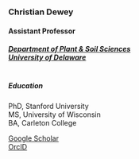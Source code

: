### Christian Dewey
#### Assistant Professor
##### <a href='https://www.udel.edu/academics/colleges/canr/departments/plant-and-soil-sciences/'>Department of Plant & Soil Sciences<br/>University of Delaware</a>
##### <br/>Education
PhD, Stanford University\
MS, University of Wisconsin\
BA, Carleton College

[Google Scholar](https://scholar.google.com/citations?user=hLOygPsAAAAJ&hl=en)\
[OrcID](https://orcid.org/0000-0003-1954-8298)
